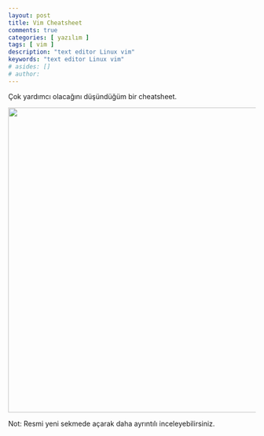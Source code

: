 ```yaml
---
layout: post
title: Vim Cheatsheet
comments: true
categories: [ yazılım ]
tags: [ vim ]
description: "text editor Linux vim"
keywords: "text editor Linux vim"
# asides: []
# author:
---
```



Çok yardımcı olacağını düşündüğüm bir cheatsheet.

<!-- more -->

<img src="{{ site.baseurl }}public/images/Vim_Keymap.jpg" width="620px" />

Not: Resmi yeni sekmede açarak daha ayrıntılı inceleyebilirsiniz.
